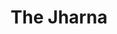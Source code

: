 ---
title: "The Jharna"
address: "133 Lisburn Road, Belfast, Co. Antrim, BT9 7AG"
tel: "028 9038 1299"
county: "Antrim"
category: "Asian Restaurants"
type: "Content"
lat: "054.5842940000"
lng: "-005.9427830000"
---